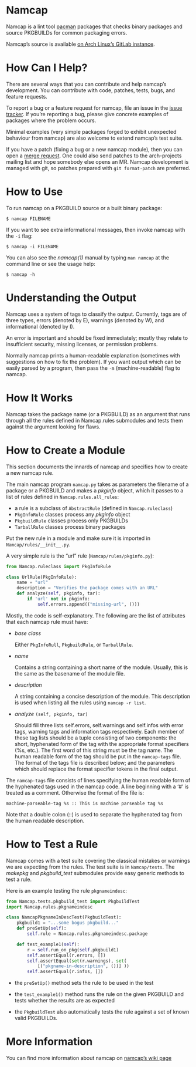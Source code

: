 # Namcap

Namcap is a lint tool [pacman](https://gitlab.archlinux.org/pacman/pacman) packages that checks binary packages and source PKGBUILDs for common packaging errors.

Namcap’s source is available [on Arch Linux’s GitLab instance](https://gitlab.archlinux.org/pacman/namcap).

# How Can I Help?

There are several ways that you can contribute and help namcap’s development.
You can contribute with code, patches, tests, bugs, and feature requests.

To report a bug or a feature request for namcap, file an issue in the [issue tracker](https://gitlab.archlinux.org/pacman/namcap/-/issues).
If you’re reporting a bug, please give concrete examples of packages where the problem occurs.

Minimal examples (very simple packages forged to exhibit unexpected behaviour from namcap) are also welcome to extend namcap’s test suite.

If you have a patch (fixing a bug or a new namcap module), then you can open a [merge request](https://gitlab.archlinux.org/pacman/namcap/-/merge_requests).
One could also send patches to the arch-projects mailing list and hope somebody else opens an MR.
Namcap development is managed with git, so patches prepared with `git format-patch` are preferred.

# How to Use

To run namcap on a PKGBUILD source or a built binary package:

``` console
$ namcap FILENAME
```

If you want to see extra informational messages, then invoke namcap with the `-i` flag:

``` console
$ namcap -i FILENAME
```

You can also see the *namcap(1)* manual by typing `man namcap` at the command line or see the usage help:

``` console
$ namcap -h 
```

# Understanding the Output

Namcap uses a system of tags to classify the output. Currently, tags are of three types, errors (denoted by E), warnings (denoted by W), and informational
(denoted by I).

An error is important and should be fixed immediately; mostly they relate to insufficient security, missing licenses, or permission problems.

Normally namcap prints a human-readable explanation (sometimes with suggestions on how to fix the problem).
If you want output which can be easily parsed by a program, then pass the `-m` (machine-readable) flag to namcap.

# How It Works

Namcap takes the package name (or a PKGBUILD) as an argument that runs through all the rules defined in Namcap.rules submodules and tests them against the argument looking for flaws.

# How to Create a Module

This section documents the innards of namcap and specifies how to create a new namcap rule.

The main namcap program `namcap.py` takes as parameters the filename of a package or a PKGBUILD and makes a *pkginfo* object, which it passes to a list of rules defined in `Namcap.rules.all_rules`:

- a rule is a subclass of `AbstractRule` (defined in `Namcap.ruleclass`)
- `PkgInfoRule` classes process any *pkginfo* object
- `PkgbuildRule` classes process only PKGBUILDs
- `TarballRule` classes process binary packages

Put the new rule in a module and make sure it is imported in `Namcap/rules/__init__.py`.

A very simple rule is the “url” rule (`Namcap/rules/pkginfo.py`):

``` python
from Namcap.ruleclass import PkgInfoRule

class UrlRule(PkgInfoRule):
    name = "url"
    description = "Verifies the package comes with an URL"
    def analyze(self, pkginfo, tar):
        if 'url' not in pkginfo:
            self.errors.append(("missing-url", ()))
```

Mostly, the code is self-explanatory.
The following are the list of attributes that each namcap rule must have:

- *base class*

  Either `PkgInfoRull`, `PkgbuildRule`, or `TarballRule`.

- *name*

  Contains a string containing a short name of the module.
  Usually, this is the same as the basename of the module file.

- *description*

  A string containing a concise description of the module.
  This description is used when listing all the rules using `namcap -r list`.

- *analyze* `(self, pkginfo, tar)`

  Should fill three lists self.errors, self.warnings and self.infos with error tags, warning tags and information tags respectively.
  Each member of these tag lists should be a tuple consisting of two components: the short, hyphenated form of the tag with the appropriate format specifiers (%s, etc.).
  The first word of this string must be the tag name.
  The human readable form of the tag should be put in the `namcap-tags` file.
  The format of the tags file is described below; and the parameters which should replace the format specifier tokens in the final output.

The `namcap-tags` file consists of lines specifying the human readable form of the hyphenated tags used in the namcap code.
A line beginning with a ‘\#’ is treated as a comment.
Otherwise the format of the file is:

    machine-parseable-tag %s :: This is machine parseable tag %s

Note that a double colon (::) is used to separate the hyphenated tag from the human readable description.

# How to Test a Rule

Namcap comes with a test suite covering the classical mistakes or warnings we are expecting from the rules.
The test suite is in `Namcap/tests`.
The *makepkg* and *pkgbuild_test* submodules provide easy generic methods to test a rule.

Here is an example testing the rule `pkgnameindesc`:

``` python
from Namcap.tests.pkgbuild_test import PkgbuildTest
import Namcap.rules.pkgnameindesc

class NamcapPkgnameInDescTest(PkgbuildTest):
    pkgbuild1 = "...some bogus pkgbuild..."
    def preSetUp(self):
        self.rule = Namcap.rules.pkgnameindesc.package

    def test_example1(self):
        r = self.run_on_pkg(self.pkgbuild1)
        self.assertEqual(r.errors, [])
        self.assertEqual(set(r.warnings), set(
            [("pkgname-in-description", ())] ))
        self.assertEqual(r.infos, [])
```

- the `preSetUp()` method sets the rule to be used in the test

- the `test_example1()` method runs the rule on the given PKGBUILD and tests whether the results are as expected

- the `PkgbuildTest` also automatically tests the rule against a set of known valid PKGBUILDs.

# More Information

You can find more information about namcap on [namcap’s wiki page](https://wiki.archlinux.org/title/Namcap)
